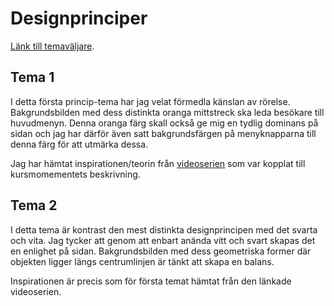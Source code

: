 Designprinciper
==============================================

[Länk till temaväljare](theme-selector).

Tema 1
-------
I detta första princip-tema har jag velat förmedla känslan av rörelse. Bakgrundsbilden
med dess distinkta oranga mittstreck ska leda besökare till huvudmenyn.
Denna oranga färg skall också ge mig en tydlig dominans på sidan och jag har därför
även satt bakgrundsfärgen på menyknapparna till denna färg för att utmärka dessa.

Jag har hämtat inspirationen/teorin från [videoserien](https://www.youtube.com/playlist?list=PLKtP9l5q3ce-oz7aoBkk-oEn4xzGbtqxU)
som var kopplat till kursmomementets beskrivning.

Tema 2
------------
I detta tema är kontrast den mest distinkta designprincipen med det svarta och vita.
Jag tycker att genom att enbart anända vitt och svart skapas det en enlighet på sidan.
Bakgrundsbilden med dess geometriska former där objekten ligger längs centrumlinjen
är tänkt att skapa en balans.

Inspirationen är precis som för första temat hämtat från den länkade videoserien.
